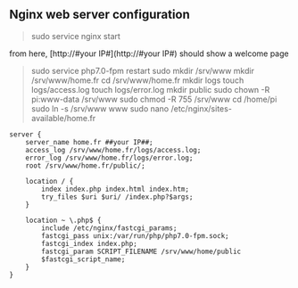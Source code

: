 ## Nginx web server configuration

>sudo service nginx start

from here, [http://#your IP#](http://#your IP#) should show a welcome page
>sudo service php7.0-fpm restart
>sudo mkdir /srv/www
>mkdir /srv/www/home.fr
>cd /srv/www/home.fr
>mkdir logs
>touch logs/access.log
>touch logs/error.log
> mkdir public
> sudo chown -R pi:www-data /srv/www
> sudo chmod -R 755 /srv/www
> cd /home/pi
> sudo ln -s  /srv/www www
> sudo nano /etc/nginx/sites-available/home.fr
````
server {
	server_name home.fr ##your IP##;
	access_log /srv/www/home.fr/logs/access.log;
	error_log /srv/www/home.fr/logs/error.log;
	root /srv/www/home.fr/public/;

	location / {
		index index.php index.html index.htm;
		try_files $uri $uri/ /index.php?$args;
	}

	location ~ \.php$ {
		include /etc/nginx/fastcgi_params;
		fastcgi_pass unix:/var/run/php/php7.0-fpm.sock;
		fastcgi_index index.php;
		fastcgi_param SCRIPT_FILENAME /srv/www/home/public
		$fastcgi_script_name;
	}
}
````


